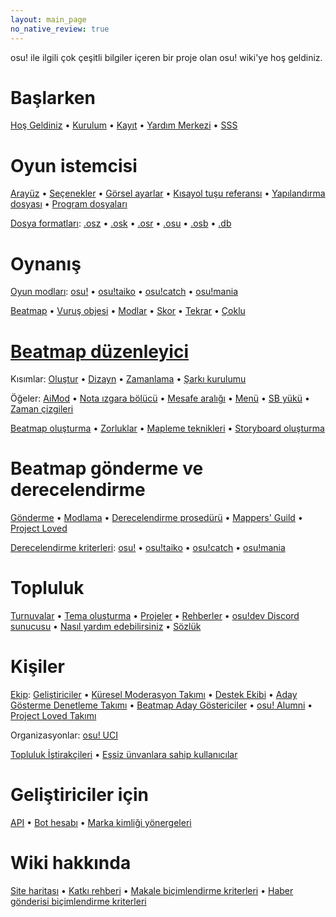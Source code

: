 ```yaml
---
layout: main_page
no_native_review: true
---
```


<div class="wiki-main-page__blurb">
osu! ile ilgili çok çeşitli bilgiler içeren bir proje olan osu! wiki'ye hoş geldiniz.
</div>

<div class="wiki-main-page__panels">
<div class="wiki-main-page-panel wiki-main-page-panel--full">

# Başlarken

[Hoş Geldiniz](/wiki/Welcome) • [Kurulum](/wiki/Installation) • [Kayıt](/wiki/Registration) • [Yardım Merkezi](/wiki/Help_Centre) • [SSS](/wiki/FAQ)

</div>
<div class="wiki-main-page-panel">

# Oyun istemcisi

[Arayüz](/wiki/Interface) • [Seçenekler](/wiki/Options) • [Görsel ayarlar](/wiki/Visual_Settings) • [Kısayol tuşu referansı](/wiki/Shortcut_key_reference) • [Yapılandırma dosyası](/wiki/osu!_Program_Files/User_Configuration_File) • [Program dosyaları](/wiki/osu!_Program_Files)

[Dosya formatları](/wiki/osu!_File_Formats): [.osz](/wiki/osu!_File_Formats/Osz_(file_format)) • [.osk](/wiki/osu!_File_Formats/Osk_(file_format)) • [.osr](/wiki/osu!_File_Formats/Osr_(file_format)) • [.osu](/wiki/osu!_File_Formats/Osu_(file_format)) • [.osb](/wiki/osu!_File_Formats/Osb_(file_format)) • [.db](/wiki/osu!_File_Formats/Db_(file_format))

</div>
<div class="wiki-main-page-panel">

# Oynanış

[Oyun modları](/wiki/Game_mode): [osu!](/wiki/Game_mode/osu!) • [osu!taiko](/wiki/Game_mode/osu!taiko) • [osu!catch](/wiki/Game_mode/osu!catch) • [osu!mania](/wiki/Game_mode/osu!mania)

[Beatmap](/wiki/Beatmap) • [Vuruş objesi](/wiki/Hit_object) • [Modlar](/wiki/Game_modifier) • [Skor](/wiki/Score) • [Tekrar](/wiki/Replay) • [Çoklu](/wiki/Multi)

</div>
<div class="wiki-main-page-panel">

# [Beatmap düzenleyici](/wiki/Beatmap_Editor)

Kısımlar: [Oluştur](/wiki/Beatmap_Editor/Compose) • [Dizayn](/wiki/Beatmap_Editor/Design) • [Zamanlama](/wiki/Beatmap_Editor/Timing) • [Şarkı kurulumu](/wiki/Beatmap_Editor/Song_Setup)

Öğeler: [AiMod](/wiki/Beatmap_Editor/AiMod) • [Nota ızgara bölücü](/wiki/Beatmap_Editor/Beat_Snap_Divisor) • [Mesafe aralığı](/wiki/Beatmap_Editor/Distance_Snap) • [Menü](/wiki/Beatmap_Editor/Menu) • [SB yükü](/wiki/Beatmap_Editor/SB_Load) • [Zaman çizgileri](/wiki/Beatmap_Editor/Timelines)

[Beatmap oluşturma](/wiki/Beatmapping) • [Zorluklar](/wiki/Beatmap/Difficulty) • [Mapleme teknikleri](/wiki/Mapping_Techniques) • [Storyboard oluşturma](/wiki/Storyboarding)

</div>
<div class="wiki-main-page-panel">

# Beatmap gönderme ve derecelendirme

[Gönderme](/wiki/Submission) • [Modlama](/wiki/Modding) • [Derecelendirme prosedürü](/wiki/Beatmap_ranking_procedure) • [Mappers' Guild](/wiki/Mappers_Guild) • [Project Loved](/wiki/Project_Loved)

[Derecelendirme kriterleri](/wiki/Ranking_Criteria): [osu!](/wiki/Ranking_Criteria/osu!) • [osu!taiko](/wiki/Ranking_Criteria/osu!taiko) • [osu!catch](/wiki/Ranking_Criteria/osu!catch) • [osu!mania](/wiki/Ranking_Criteria/osu!mania)

</div>
<div class="wiki-main-page-panel">

# Topluluk

[Turnuvalar](/wiki/Tournaments) • [Tema oluşturma](/wiki/Skinning) • [Projeler](/wiki/Projects) • [Rehberler](/wiki/Guides) • [osu!dev Discord sunucusu](/wiki/osu!dev_Discord_server) • [Nasıl yardım edebilirsiniz](/wiki/How_You_Can_Help!) • [Sözlük](/wiki/Glossary)

</div>
<div class="wiki-main-page-panel">

# Kişiler

[Ekip](/wiki/People/The_Team): [Geliştiriciler](/wiki/People/The_Team/Developers) • [Küresel Moderasyon Takımı](/wiki/People/The_Team/Global_Moderation_Team) • [Destek Ekibi](/wiki/People/The_Team/Support_Team) • [Aday Gösterme Denetleme Takımı](/wiki/People/The_Team/Nomination_Assessment_Team) • [Beatmap Aday Göstericiler](/wiki/People/The_Team/Beatmap_Nominators) • [osu! Alumni](/wiki/People/The_Team/osu!_Alumni) • [Project Loved Takımı](/wiki/People/The_Team/Project_Loved_Team)

Organizasyonlar: [osu! UCI](/wiki/Organisations/osu!_UCI)

[Topluluk İştirakçileri](/wiki/People/Community_Contributors) • [Eşsiz ünvanlara sahip kullanıcılar](/wiki/People/Users_with_unique_titles)

</div>
<div class="wiki-main-page-panel">

# Geliştiriciler için

[API](/wiki/osu!api) • [Bot hesabı](/wiki/Bot_account) • [Marka kimliği yönergeleri](/wiki/Brand_identity_guidelines)

</div>
<div class="wiki-main-page-panel">

# Wiki hakkında

[Site haritası](/wiki/Sitemap) • [Katkı rehberi](/wiki/osu!_wiki_Contribution_Guide) • [Makale biçimlendirme kriterleri](/wiki/Article_Styling_Criteria) • [Haber gönderisi biçimlendirme kriterleri](/wiki/News_Styling_Criteria)

</div>
</div>
